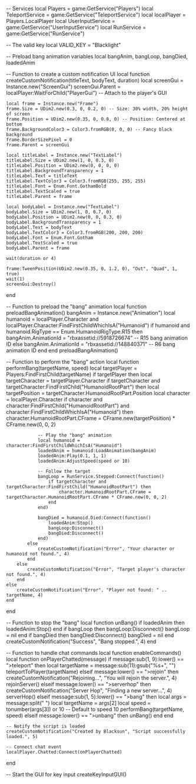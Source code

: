 -- Services
local Players = game:GetService("Players")
local TeleportService = game:GetService("TeleportService")
local localPlayer = Players.LocalPlayer
local UserInputService = game:GetService("UserInputService")
local RunService = game:GetService("RunService")

-- The valid key
local VALID_KEY = "Blacklight"

-- Preload bang animation variables
local bangAnim, bangLoop, bangDied, loadedAnim

-- Function to create a custom notification UI
local function createCustomNotification(titleText, bodyText, duration)
    local screenGui = Instance.new("ScreenGui")
    screenGui.Parent = localPlayer:WaitForChild("PlayerGui") -- Attach to the player's GUI

    local frame = Instance.new("Frame")
    frame.Size = UDim2.new(0.3, 0, 0.2, 0) -- Size: 30% width, 20% height of screen
    frame.Position = UDim2.new(0.35, 0, 0.8, 0) -- Position: Centered at bottom
    frame.BackgroundColor3 = Color3.fromRGB(0, 0, 0) -- Fancy black background
    frame.BorderSizePixel = 0
    frame.Parent = screenGui

    local titleLabel = Instance.new("TextLabel")
    titleLabel.Size = UDim2.new(1, 0, 0.3, 0)
    titleLabel.Position = UDim2.new(0, 0, 0, 0)
    titleLabel.BackgroundTransparency = 1
    titleLabel.Text = titleText
    titleLabel.TextColor3 = Color3.fromRGB(255, 255, 255)
    titleLabel.Font = Enum.Font.GothamBold
    titleLabel.TextScaled = true
    titleLabel.Parent = frame

    local bodyLabel = Instance.new("TextLabel")
    bodyLabel.Size = UDim2.new(1, 0, 0.7, 0)
    bodyLabel.Position = UDim2.new(0, 0, 0.3, 0)
    bodyLabel.BackgroundTransparency = 1
    bodyLabel.Text = bodyText
    bodyLabel.TextColor3 = Color3.fromRGB(200, 200, 200)
    bodyLabel.Font = Enum.Font.Gotham
    bodyLabel.TextScaled = true
    bodyLabel.Parent = frame

    wait(duration or 4)

    frame:TweenPosition(UDim2.new(0.35, 0, 1.2, 0), "Out", "Quad", 1, true)
    wait(1)
    screenGui:Destroy()
end

-- Function to preload the "bang" animation
local function preloadBangAnimation()
    bangAnim = Instance.new("Animation")
    local humanoid = localPlayer.Character and localPlayer.Character:FindFirstChildWhichIsA("Humanoid")
    if humanoid and humanoid.RigType == Enum.HumanoidRigType.R15 then
        bangAnim.AnimationId = "rbxassetid://5918726674" -- R15 bang animation ID
    else
        bangAnim.AnimationId = "rbxassetid://148840371" -- R6 bang animation ID
    end
end
preloadBangAnimation()

-- Function to perform the "bang" action
local function performBang(targetName, speed)
    local targetPlayer = Players:FindFirstChild(targetName)
    if targetPlayer then
        local targetCharacter = targetPlayer.Character
        if targetCharacter and targetCharacter:FindFirstChild("HumanoidRootPart") then
            local targetPosition = targetCharacter.HumanoidRootPart.Position
            local character = localPlayer.Character
            if character and character:FindFirstChild("HumanoidRootPart") and character:FindFirstChildWhichIsA("Humanoid") then
                character.HumanoidRootPart.CFrame = CFrame.new(targetPosition) * CFrame.new(0, 0, 2)

                -- Play the "bang" animation
                local humanoid = character:FindFirstChildWhichIsA("Humanoid")
                loadedAnim = humanoid:LoadAnimation(bangAnim)
                loadedAnim:Play(0.1, 1, 1)
                loadedAnim:AdjustSpeed(speed or 10)

                -- Follow the target
                bangLoop = RunService.Stepped:Connect(function()
                    if targetCharacter and targetCharacter:FindFirstChild("HumanoidRootPart") then
                        character.HumanoidRootPart.CFrame = targetCharacter.HumanoidRootPart.CFrame * CFrame.new(0, 0, 2)
                    end
                end)

                bangDied = humanoid.Died:Connect(function()
                    loadedAnim:Stop()
                    bangLoop:Disconnect()
                    bangDied:Disconnect()
                end)
            else
                createCustomNotification("Error", "Your character or humanoid not found.", 4)
            end
        else
            createCustomNotification("Error", "Target player's character not found.", 4)
        end
    else
        createCustomNotification("Error", "Player not found: " .. targetName, 4)
    end
end

-- Function to stop the "bang"
local function unBang()
    if loadedAnim then
        loadedAnim:Stop()
    end
    if bangLoop then
        bangLoop:Disconnect()
        bangLoop = nil
    end
    if bangDied then
        bangDied:Disconnect()
        bangDied = nil
    end
    createCustomNotification("Success", "Bang stopped.", 4)
end

-- Function to handle chat commands
local function enableCommands()
    local function onPlayerChatted(message)
        if message:sub(1, 9):lower() == ">teleport" then
            local targetName = message:sub(11):gsub("%s+", "")
            teleportToPlayer(targetName)
        elseif message:lower() == ">rejoin" then
            createCustomNotification("Rejoining...", "You will rejoin the server.", 4)
            rejoinServer()
        elseif message:lower() == ">serverhop" then
            createCustomNotification("Server Hop", "Finding a new server...", 4)
            serverHop()
        elseif message:sub(1, 5):lower() == ">bang" then
            local args = message:split(" ")
            local targetName = args[2]
            local speed = tonumber(args[3]) or 10 -- Default to speed 10
            performBang(targetName, speed)
        elseif message:lower() == ">unbang" then
            unBang()
        end
    end

    -- Notify the script is loaded
    createCustomNotification("Created by Blacksun", "Script successfully loaded.", 5)

    -- Connect chat event
    localPlayer.Chatted:Connect(onPlayerChatted)
end

-- Start the GUI for key input
createKeyInputGUI()
